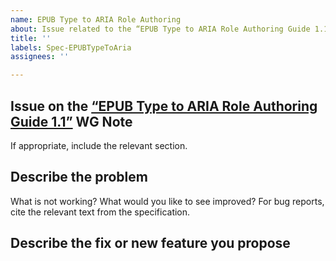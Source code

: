 ```yaml
---
name: EPUB Type to ARIA Role Authoring
about: Issue related to the “EPUB Type to ARIA Role Authoring Guide 1.1” Working Group Note
title: ''
labels: Spec-EPUBTypeToAria
assignees: ''

---
```


## Issue on the [“EPUB Type to ARIA Role Authoring Guide 1.1”](https://www.w3.org/TR/epub-aria-authoring-11/) WG Note

If appropriate, include the relevant section.

## Describe the problem 

What is not working? What would you like to see improved? For bug reports, cite the relevant text from the specification.

## Describe the fix or new feature you propose

